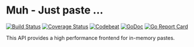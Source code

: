 # Muh - Just paste ...

[![Build Status](https://travis-ci.org/muhproductions/muh.svg?branch=master)](https://travis-ci.org/muhproductions/muh)
[![Coverage Status](https://coveralls.io/repos/github/muhproductions/muh/badge.svg?branch=master)](https://coveralls.io/github/muhproductions/muh?branch=master)
[![Codebeat](https://codebeat.co/badges/f4dc4816-0b43-4b35-8acc-1f743692922c)](https://codebeat.co/projects/github-com-timmyarch-muh)
[![GoDoc](https://godoc.org/github.com/muhproductions/muh?status.svg)](https://godoc.org/github.com/muhproductions/muh)
[![Go Report Card](https://goreportcard.com/badge/github.com/muhproductions/muh)](https://goreportcard.com/report/github.com/muhproductions/muh)

This API provides a high performance frontend for in-memory pastes.

